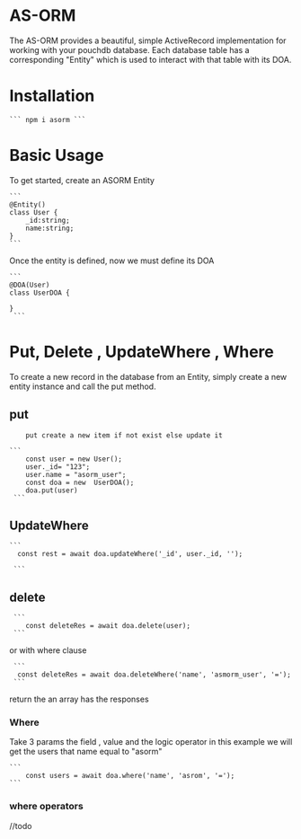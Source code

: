 # AS-ORM
The AS-ORM  provides a beautiful, simple ActiveRecord implementation for working with your pouchdb database.
 Each database table has a corresponding "Entity" which is used to interact with that table with its DOA.
 

 # Installation

    ``` npm i asorm ```
    
    
 # Basic Usage

 To get started, create an ASORM Entity
 
    ```
    @Entity()
    class User {
        _id:string;
        name:string;
    }
    ```
   Once the entity is defined, now we must define its DOA
   
    ```
    @DOA(User)
    class UserDOA {
    
    }
     ```
   #  Put, Delete , UpdateWhere , Where
   To create a new record in the database from an Entity, simply create a new entity instance and call the put method.
  
   ## put
    
        put create a new item if not exist else update it
    
    ```
        const user = new User();
        user._id= "123";
        user.name = "asorm_user";
        const doa = new  UserDOA();
        doa.put(user)
     ```
   ## UpdateWhere
   
    ```
      const rest = await doa.updateWhere('_id', user._id, '');

     ```
   ## delete
        
     ```
        const deleteRes = await doa.delete(user);
     ```
 or with where clause 
      
     ```
      const deleteRes = await doa.deleteWhere('name', 'asmorm_user', '=');
     ```
  return the an array has the responses
  
### Where 
Take 3 params the field , value and the logic operator in this example we will get the users that name equal to "asorm"
    
    ```
        const users = await doa.where('name', 'asrom', '=');
    ```
### where operators
//todo
